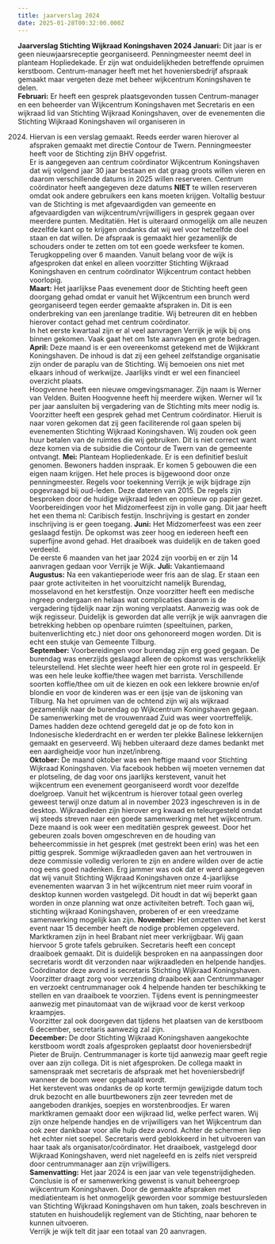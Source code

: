 ```yaml
---
title: jaarverslag 2024
date: 2025-01-28T00:32:00.000Z
---
```

**Jaarverslag Stichting Wijkraad Koningshaven 2024 
Januari:** 
Dit jaar is er geen nieuwjaarsreceptie georganiseerd. Penningmeester neemt deel in 
planteam Hopliedekade.  Er zijn wat onduidelijkheden betreffende opruimen kerstboom. 
Centrum-manager heeft met het hoveniersbedrijf afspraak gemaakt maar vergeten deze met 
beheer wijkcentrum Koningshaven te delen.\
**Februari:** 
Er heeft een gesprek plaatsgevonden tussen Centrum-manager en een beheerder van 
Wijkcentrum Koningshaven met Secretaris en een wijkraad lid van Stichting Wijkraad 
Koningshaven, over de evenementen die Stichting Wijkraad Koningshaven wil organiseren in 

2024. Hiervan is een verslag gemaakt. Reeds eerder waren hierover al afspraken gemaakt 
      met directie Contour de Twern.  Penningmeester heeft voor de Stichting zijn BHV opgefrist.\
      Er is aangegeven aan centrum coördinator Wijkcentrum Koningshaven dat wij volgend jaar 
      30 jaar bestaan en dat graag groots willen vieren en daarom verschillende datums in 2025 
      willen reserveren. Centrum coördinator heeft aangegeven deze datums **NIET** te willen 
      reserveren omdat ook andere gebruikers een kans moeten krijgen. 
      Voltallig bestuur van de Stichting is met afgevaardigden van gemeente en afgevaardigden van 
      wijkcentrum/vrijwilligers in gesprek gegaan over meerdere punten. Meditatiën. Het is 
      uiteraard onmogelijk om alle neuzen dezelfde kant op te krijgen ondanks dat wij wel voor 
      hetzelfde doel staan en dat willen. De afspraak is gemaakt hier gezamenlijk de schouders 
      onder te zetten om tot een goede werksfeer te komen. Terugkoppeling over 6 maanden. 
      Vanuit belang voor de wijk is afgesproken dat enkel en alleen voorzitter Stichting Wijkraad 
      Koningshaven en centrum coördinator Wijkcentrum contact hebben voorlopig.\
      **Maart:** 
      Het jaarlijkse Paas evenement door de Stichting heeft geen doorgang gehad omdat er vanuit 
      het Wijkcentrum een brunch werd georganiseerd tegen eerder gemaakte afspraken in.  Dit is 
      een onderbreking van een jarenlange traditie.  Wij betreuren dit en hebben hierover contact 
      gehad met centrum coördinator.\
      In het eerste kwartaal zijn er al veel aanvragen Verrijk je wijk bij ons binnen gekomen.  Vaak 
      gaat het om 1ste aanvragen en grote bedragen. 
      **April:** 
      Deze maand is er een overeenkomst getekend met de Wijkkrant Koningshaven.  De inhoud is 
      dat zij een geheel zelfstandige organisatie zijn onder de paraplu van de Stichting. Wij 
      bemoeien ons niet met elkaars inhoud of werkwijze. Jaarlijks vindt er wel een financieel 
      overzicht plaats.\
      Hoogvenne heeft een nieuwe omgevingsmanager. Zijn naam is Werner van Velden. Buiten 
      Hoogvenne heeft hij meerdere wijken.  Werner wil 1x per jaar aansluiten bij vergadering van 
      de Stichting mits meer nodig is. 
      Voorzitter heeft een gesprek gehad met Centrum coördinator. Hieruit is naar voren gekomen 
      dat zij geen faciliterende rol gaan spelen bij evenementen Stichting Wijkraad Koningshaven. 
      Wij zouden ook geen huur betalen van de ruimtes die wij gebruiken. Dit is niet correct want 
      deze komen via de subsidie die Contour de Twern van de gemeente ontvangt. 
      **Mei:** 
      Planteam Hopliedenkade. Er is een definitief besluit genomen. Bewoners hadden inspraak. Er 
      komen 5 gebouwen die een eigen naam krijgen. Het hele proces is bijgewoond door onze 
      penningmeester. 
      Regels voor toekenning Verrijk je wijk bijdrage zijn opgevraagd bij oud-leden. Deze dateren 
      van 2015. De regels zijn besproken door de huidige wijkraad leden en opnieuw op papier 
      gezet. 
      Voorbereidingen voor het Midzomerfeest zijn in volle gang. Dit jaar heeft het een thema nl: 
      Caribisch festijn. Inschrijving is gestart en zonder inschrijving is er geen toegang. 
      **Juni:** 
      Het Midzomerfeest was een zeer geslaagd festijn. De opkomst was zeer hoog en iedereen 
      heeft een superfijne avond gehad.  Het draaiboek was duidelijk en de taken goed verdeeld.\
      De eerste 6 maanden van het jaar 2024 zijn voorbij en er zijn 14 aanvragen gedaan voor 
      Verrijk je Wijk. 
      **Juli:** 
      Vakantiemaand\
      **Augustus:** 
      Na een vakantieperiode weer fris aan de slag. Er staan een paar grote activiteiten in het 
      vooruitzicht namelijk Burendag, mosselavond en het kerstfestijn. Onze voorzitter heeft een 
      medische ingreep ondergaan en helaas wat complicaties daarom is de vergadering tijdelijk 
      naar zijn woning verplaatst. Aanwezig was ook de wijk regisseur. Duidelijk is geworden dat 
      alle verrijk je wijk aanvragen die betrekking hebben op openbare ruimten (speeltuinen, 
      parken, buitenverlichting etc.) niet door ons gehonoreerd mogen worden. Dit is echt een 
      stukje van Gemeente Tilburg.\
      **September:** 
      Voorbereidingen voor burendag zijn erg goed gegaan. De burendag was enerzijds geslaagd 
      alleen de opkomst was verschrikkelijk teleurstellend. Het slechte weer heeft hier een grote 
      rol in gespeeld.  Er was een hele leuke koffie/thee wagen met barrista. Verschillende soorten 
      koffie/thee om uit de kiezen en ook een lekkere brownie en/of blondie en voor de kinderen 
      was er een ijsje van de ijskoning van Tilburg.  Na het opruimen van de ochtend zijn wij als 
      wijkraad gezamenlijk naar de burendag op Wijkcentrum Koningshaven gegaan.\
      De samenwerking met de vrouwenraad Zuid was weer voortreffelijk.  Dames hadden deze 
      ochtend geregeld dat je op de foto kon in Indonesische klederdracht en er werden ter plekke 
      Balinese lekkernijen gemaakt en geserveerd. Wij hebben uiteraard deze dames bedankt met 
      een aardigheidje voor hun inzet/inbreng.\
      **Oktober:** 
      De maand oktober was een heftige maand voor Stichting Wijkraad Koningshaven. Via 
      facebook hebben wij moeten vernemen dat er plotseling, de dag voor ons jaarlijks 
      kerstevent, vanuit het wijkcentrum een evenement georganiseerd wordt voor dezelfde 
      doelgroep.  Vanuit het wijkcentrum is hierover totaal geen overleg geweest terwijl onze 
      datum al in november 2023 ingeschreven is in de desktop.  Wijkraadleden zijn hierover erg 
      kwaad en teleurgesteld omdat wij steeds streven naar een goede samenwerking met het 
      wijkcentrum. 
      Deze maand is ook weer een meditatiën gesprek geweest.  Door het gebeuren zoals boven 
      omgeschreven en de houding van beheercommissie in het gesprek (met gestrekt been erin) 
      was het een pittig gesprek. Sommige wijkraadleden gaven aan het vertrouwen in deze 
      commissie volledig verloren te zijn en andere wilden over de actie nog eens goed nadenken. 
      Erg jammer was ook dat er werd aangegeven dat wij vanuit Stichting Wijkraad Koningshaven 
      onze 4-jaarlijkse evenementen waarvan 3 in het wijkcentrum niet meer ruim vooraf in 
      desktop kunnen worden vastgelegd. Dit houdt in dat wij beperkt gaan worden in onze 
      planning wat onze activiteiten betreft.  Toch gaan wij, stichting wijkraad Koningshaven, 
      proberen of er een vreedzame samenwerking mogelijk kan zijn. 
      **November:** 
      Het omzetten van het kerst event naar 15 december heeft de nodige problemen opgeleverd.\
      Marktkramen zijn in heel Brabant niet meer verkrijgbaar. Wij gaan hiervoor 5 grote tafels 
      gebruiken.  Secretaris heeft een concept draaiboek gemaakt. Dit is duidelijk besproken en na 
      aanpassingen door secretaris wordt dit verzonden naar wijkraadleden en helpende handjes. 
      Coördinator deze avond is secretaris Stichting Wijkraad Koningshaven. Voorzitter draagt zorg 
      voor verzending draaiboek aan Centrummanager en verzoekt centrummanager ook 4 
      helpende handen ter beschikking te stellen en van draaiboek te voorzien.  Tijdens event is 
      penningmeester aanwezig met pinautomaat van de wijkraad voor de kerst verkoop 
      kraampjes.\
      Voorzitter zal ook doorgeven dat tijdens het plaatsen van de kerstboom 6 december, 
      secretaris aanwezig zal zijn.\
      **December:** 
      De door Stichting Wijkraad Koningshaven aangekochte kerstboom wordt zoals afgesproken 
      geplaatst door hoveniersbedrijf Pieter de Bruijn. Centrummanager is korte tijd aanwezig 
      maar geeft regie over aan zijn collega. Dit is niet afgesproken.  De collega maakt in 
      samenspraak met secretaris de afspraak met het hoveniersbedrijf wanneer de boom weer 
      opgehaald wordt.\
      Het kerstevent was ondanks de op korte termijn gewijzigde datum toch druk bezocht en alle 
      buurtbewoners zijn zeer tevreden met de aangeboden drankjes, soepjes en 
      worstenbroodjes. Er waren marktkramen gemaakt door een wijkraad lid, welke perfect 
      waren.  Wij zijn onze helpende handjes en de vrijwilligers van het Wijkcentrum dan ook zeer 
      dankbaar voor alle hulp deze avond. 
      Achter de schermen liep het echter niet soepel. Secretaris werd geblokkeerd in het uitvoeren 
      van haar taak als organisator/coördinator. Het draaiboek, vastgelegd door Wijkraad 
      Koningshaven, werd niet nageleefd en is zelfs niet verspreid door centrummanager aan zijn 
      vrijwilligers.\
      **Samenvatting:** 
      Het jaar 2024 is een jaar van vele tegenstrijdigheden. Conclusie is of er samenwerking 
      gewenst is vanuit beheergroep wijkcentrum Koningshaven. Door de gemaakte afspraken met 
      mediatienteam is het onmogelijk geworden voor sommige bestuursleden van Stichting 
      Wijkraad Koningshaven om hun taken, zoals beschreven in statuten en huishoudelijk 
      reglement van de Stichting, naar behoren te kunnen uitvoeren.\
      Verrijk je wijk telt dit jaar een totaal van 20 aanvragen.
